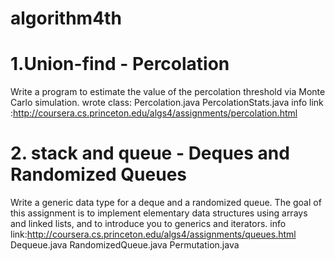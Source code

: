 # algorithm4th
# 1.Union-find - Percolation
Write a program to estimate the value of the percolation threshold via Monte Carlo simulation.
wrote class:
Percolation.java
PercolationStats.java
info link :http://coursera.cs.princeton.edu/algs4/assignments/percolation.html

# 2. stack and queue - Deques and Randomized Queues
Write a generic data type for a deque and a randomized queue. The goal of this assignment is to implement elementary data structures using arrays and linked lists, and to introduce you to generics and iterators.
info link:http://coursera.cs.princeton.edu/algs4/assignments/queues.html
Dequeue.java  RandomizedQueue.java Permutation.java 

